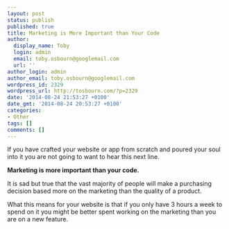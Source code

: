 ```yaml
---
layout: post
status: publish
published: true
title: Marketing is More Important than Your Code
author:
  display_name: Toby
  login: admin
  email: toby.osbourn@googlemail.com
  url: ''
author_login: admin
author_email: toby.osbourn@googlemail.com
wordpress_id: 2329
wordpress_url: http://tosbourn.com/?p=2329
date: '2014-08-24 21:53:27 +0100'
date_gmt: '2014-08-24 20:53:27 +0100'
categories:
- Other
tags: []
comments: []
---
```

<p>If you have crafted your website or app from scratch and poured your soul into it you are not going to want to hear this next line.</p>
<p><strong> Marketing is more important than your code.</strong></p>
<p>It is sad but true that the vast majority of people will make a purchasing decision based more on the marketing than the quality of a product.</p>
<p>What this means for your website is that if you only have 3 hours a week to spend on it you might be better spent working on the marketing than you are on a new feature.</p>
